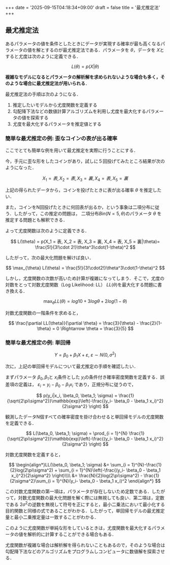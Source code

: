 +++
date = '2025-09-15T04:18:34+09:00'
draft = false
title = '最尤推定法'
+++

## 最尤推定法

あるパラメータの値を条件としたときにデータが実現する確率が最も高くなるパラメータの値を解とするのが最尤推定法である．パラメータを $\theta$，データを $X$とすると尤度は次のように定義できる．

$$
L(\theta) = p(X | \theta)
$$

**複雑なモデルになるとパラメータの解析解を求められないような場合も多く，そのような場合に最尤推定法が用いられる**．

最尤推定法の手順は次のようになる．

1. 推定したいモデルから尤度関数を定義する
2. 勾配降下法などの数値計算アルゴリズムを利用し尤度を最大化するパラメータの値を探索する
3. 尤度を最大化するパラメータを推定値とする

### 簡単な最尤推定の例: 歪なコインの表が出る確率

ここでとても簡単な例を用いて最尤推定を実際に行うことにする．

今，手元に歪な形をしたコインがあり，試しに５回投げてみたところ結果が次のようになった．

$$
X_1 = 表, X_2 = 表, X_3 = 裏, X_4 = 表, X_5 = 裏
$$

上記の得られたデータから，コインを投げたときに表が出る確率 $\theta$ を推定したい．

また，コインをN回投げたときに何回表が出るか，という事象は二項分布に従う．したがって，この推定の問題は， 二項分布$Bin(N=5, \theta)$のパラメータ $\theta$ を推定する問題とも解釈できる．

よって尤度関数は次のように定義できる．

$$
L(\theta) = p(X_1 = 表, X_2 = 表, X_3 = 裏, X_4 = 表, X_5 = 裏|\theta)= \frac{5!}{3!\cdot 2!}\theta^3\cdot(1-\theta)^2
$$

したがって，次の最大化問題を解けば良い．

$$
\max_{\theta} L(\theta) = \frac{5!}{3!\cdot2!}\theta^3\cdot(1-\theta)^2
$$

しかし，尤度関数の次数が高いため計算が複雑になってしまう．そこで，尤度の対数をとって対数尤度関数（Log Likelihood: LL） $LL(\theta)$を最大化する問題に書き換える．

$$
\max_{\theta}LL(\theta) = log10 + 3log\theta + 2log(1-\theta)
$$

対数尤度関数の一階条件を求めると，

$$
\frac{\partial LL(\theta)}{\partial \theta} = \frac{3}{\theta} - \frac{2}{1-\theta} = 0 \Rightarrow \theta = \frac{3}{5}
$$

### 簡単な最尤推定の例: 単回帰

$$
Y = \beta_0 + \beta_1 X + \varepsilon, \ \varepsilon \sim N(0, \sigma^2)
$$

次に，上記の単回帰モデルについて最尤推定の手順を確認したい．

まずパラメータ $\beta_0,\beta_1$と $x_i$条件とした $y_i$の条件付き確率密度関数を定義する．誤差項の定義は， $\varepsilon_i = y_i - \beta_0 - \beta_1 x_i$ であり，正規分布に従うので，

$$
p(y_i|x_i, \beta_0, \beta_1; \sigma) = \frac{1}{\sqrt{2\pi\sigma^2}}\mathbb{exp}\left(-\frac{(y_i- \beta_0 - \beta_1 x_i)^2}{2\sigma^2} \right)
$$

観測したデータN個すべての確率密度を掛け合わせると単回帰モデルの尤度関数を定義できる．

$$
L(\beta_0, \beta_1; \sigma) = \prod_{i = 1}^{N} \frac{1}{\sqrt{2\pi\sigma^2}}\mathbb{exp}\left(-\frac{(y_i- \beta_0 - \beta_1 x_i)^2}{2\sigma^2} \right)
$$

対数尤度関数を定義すると，

$$
\begin{align*}LL(\beta_0, \beta_1; \sigma) &= \sum_{i = 1}^{N}-\frac{1}{2}log(2\pi\sigma^2) + \sum_{i = 1}^{N}\left(-\frac{(y_i- \beta_0 - \beta_1 x_i)^2}{2\sigma^2} \right)\\\\ &= \frac{N}{2}log(2\pi\sigma^2) - \frac{1}{2\sigma^2}\sum_{i = 1}^{N}(y_i- \beta_0 - \beta_1 x_i)^2  \end{align*}
$$

この対数尤度関数の第一項は，パラメータが存在しないため定数である．したがって，対数尤度関数の最大化問題を解く際には無視しても良い．第二項は，定数である $2\sigma^2$の逆数を無視して符号を正にすると，最小二乗法において最小化する目的関数と同様の式であることがわかる．したがって，単回帰モデルの最尤推定量と最小二乗推定量は一致することがわかる．

このように尤度関数が単純な形をしているときは，尤度関数を最大化するパラメータの値を解析的に計算することができる場合もある．

尤度関数が複雑な場合は解析解を得られないこともあるので，そのような場合は勾配降下法などのアルゴリズムをプログラムしコンピュータに数値解を探索させる．
